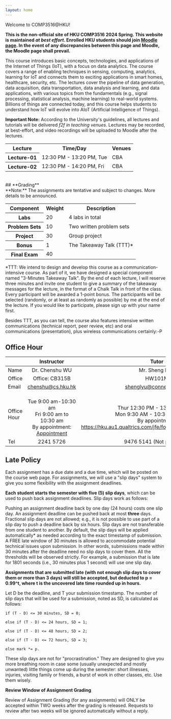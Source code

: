 ```yaml
---
layout: home
---
```


Welcome to COMP3516@HKU!

**This is the non-official site of HKU COMP3516 2024 Spring. This website is maintained *at best effort*. Enrolled HKU students should join [Moodle page](https://moodle.hku.hk/course/view.php?id=116889). In the event of any discrepancies between this page and Moodle, the Moodle page shall prevail.**


This course introduces basic concepts, technologies, and applications of the Internet of Things (IoT), with a focus on data analytics. The course covers a range of enabling techniques in sensing, computing, analytics, learning for IoT and connects them to exciting applications in smart homes, healthcare, security, etc. The lectures cover the pipeline of data generation, data acquisition, data transportation, data analysis and learning, and data applications, with various topics from the fundamentals (e.g., signal processing, statistical analysis, machine learning) to real-world systems. Billions of things are connected today, and this course helps students to understand how IoT will evolve into AIoT (Artificial Intelligence of Things).

**Important Note:** According to the University's guidelines, all lectures and tutorials will be delivered *f2f in teaching venues*. Lectures may be recorded, at best-effort, and video recordings will be uploaded to Moodle after the lectures. 

<table>
    <tr>
        <th>Lecture</th>
        <th>Time/Day</th>
        <th>Venues</th>
    </tr>
    <tr>
        <th>Lecture-01</th>
        <td>12:30 PM - 13:20 PM, Tue	</td>
        <td>CBA</td>
    </tr>
    <tr>
        <th>Lecture-02</th>
        <td>12:30 PM - 14:20 PM, Fri </td>
        <td>CBA</td>
    </tr>
</table>

<br>
## **Grading**
<br>
**Note:** The assignments are tentative and subject to changes. More details to be announced. 


<table>
    <tr>
        <th>Component</th>
        <th>Weight    </th>
        <th>Description</th>
    </tr>
    <tr>
        <th>Labs</th>
        <td> 20</td>
        <td> 4 labs in total</td>
    </tr>
    <tr>
        <th>Problem Sets   </th>
        <td> 10</td>
        <td> Two written problem sets</td>
    </tr>
    <tr>
        <th>Project</th>
        <td> 30</td>
        <td> Group project</td>
    </tr>
    <tr>
        <th>Bonus</th>
        <td>  1</td>
        <td> The Takeaway Talk (TTT)*</td>
    </tr>
    <tr>
        <th>Final Exam</th>
        <td> 40</td>
        <td> </td>
    </tr>
</table>

*TTT: We intend to design and develop this course as a communication-intensive course. As part of it, we have designed a special component named "3-Minutes Takeaway Talk". By the end of each lecture, I will reserve three minutes and invite one student to give a summary of the takeaway messages for the lecture, in the format of a Chalk Talk in front of the class. Every participant will be awarded a 1-point bonus. 
The participants will be selected (randomly, or at least as randomly as possible) by me at the end of the lecture. If you would like to participate, please sign up with your name first. 

Besides TTT, as you can tell, the course also features intensive written communications (technical report, peer review, etc) and oral communications (presentation), plus wireless communications certainly:-P

## **Office Hour**

|             	|                                                         Instructor                                                         	|                                          Tutor                                         	|
|-------------	|:--------------------------------------------------------------------------------------------------------------------------:	|:--------------------------------------------------------------------------------------:	|
| Name        	| Dr. Chenshu WU                                                                                                             	| Mr. Sheng LYU                                                                          	|
| Office      	| Office: CB315B                                                                                                             	| HW101M                                                                                 	|
| Email       	| chenshu@cs.hku.hk                                                                                                          	| shenglyu@connect.hku.hk                                                                	|
| Office Hour 	| <br> Tue 9:00 am-10:30 am<br> Fri 9:00 am to 10:30 am<br>By appointment: [Appointment](https://calendly.com/cswu-1/comp3516-office-hours) 	| <br>Thur 12:30 PM - 13:30 PM (f2f)<br>Mon 9:30 AM - 10:30 AM (Online)<br>By appointment: https://hku.au1.qualtrics.com/jfe/form/SV_bmudu4j6QIUTWOG 	|
| Tel         	| 2241 5726                                                                                                                  	| 9476 5141 (Not preferred)                                                              	|



## **Late Policy**

Each assignment has a due date and a due time, which will be posted on the course web page. For assignments, we will use a "slip days" system to give you some flexibility with the assignment deadlines. 

**Each student starts the semester with five (5) slip days**, which can be used to push back assignment deadlines. Slip days work as follows:

Pushing an assignment deadline back by one day (24 hours) costs one slip day.
An assignment deadline can be pushed back at most **three** days.
Fractional slip days are not allowed; e.g., it is not possible to use part of a slip day to push a deadline back by six hours. 
Slip days are not transferable from one student to another.
By default, the slip days will be applied automatically* as needed according to the exact timestamp of submission.
A FREE late window of 30 minutes is allowed to accommodate potential technical issues upon submission. In other words, submissions made within 30 minutes after the deadline need no slip days to cover them.
All the thresholds will be observed strictly. For example, a submission that is late for 1801 seconds (i.e., 30 minutes plus 1 second) will use one slip day.

**Assignments that are submitted late (with not enough slip days to cover them or more than 3 days) will still be accepted, but deducted to p = 0.99^t, where t is the uncovered late time rounded up in hours.**


Let D be the deadline, and T your submission timestamp. The number of slip days that will be used for a submission, noted as SD, is calculated as follows:
  
```
if (T - D) <= 30 minutes, SD = 0;

else if (T - D) <= 24 hours, SD = 1;

else if (T - D) <= 48 hours, SD = 2;

else if (T - D) <= 72 hours, SD = 3;

else mark *= p.
```

These slip days are not for "procrastination." They are designed to give you more breathing room in case some (usually unexpected and mostly unwanted) little things come up during the semester: short illnesses, injuries, visiting family or friends, a burst of work in other classes, etc. Use them wisely. 



**Review Window of Assignment Grading**

Review of Assignment Grading (for any assignments) will ONLY be accepted within TWO weeks after the grading is released. Requests to review after two weeks will be ignored automatically without a reply. 

